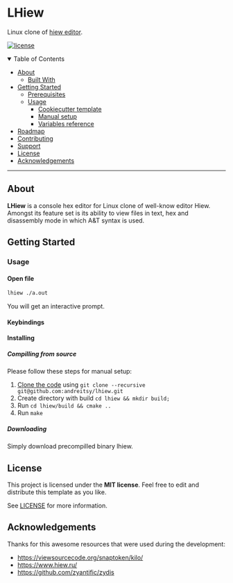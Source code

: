 # LHiew

Linux clone of [hiew editor](https://www.hiew.ru/).


[![license](https://img.shields.io/github/license/dec0dOS/amazing-github-template.svg?style=flat-square)](LICENSE)

</div>

<details open="open">
<summary>Table of Contents</summary>

- [About](#about)
    - [Built With](#built-with)
- [Getting Started](#getting-started)
    - [Prerequisites](#prerequisites)
    - [Usage](#usage)
        - [Cookiecutter template](#cookiecutter-template)
        - [Manual setup](#manual-setup)
        - [Variables reference](#variables-reference)
- [Roadmap](#roadmap)
- [Contributing](#contributing)
- [Support](#support)
- [License](#license)
- [Acknowledgements](#acknowledgements)

</details>

---

## About
**LHiew** is a console hex editor for Linux clone of well-know editor Hiew. Amongst its feature set is its ability to view files in text, hex and disassembly mode in which A&T syntax is used.


## Getting Started

### Usage

#### Open file

```sh
lhiew ./a.out
```

You will get an interactive prompt.

#### Keybindings



#### Installing

##### Compilling from source

Please follow these steps for manual setup:

1. [Clone the code](https://github.com/dec0dOS/amazing-github-template/releases/download/latest/) using `git clone --recursive git@github.com:andreitsy/lhiew.git`
2. Create directory with build `cd lhiew && mkdir build;`
3. Run `cd lhiew/build && cmake ..`
4. Run `make`

##### Downloading

Simply download precompilled binary lhiew.

## License

This project is licensed under the **MIT license**. Feel free to edit and distribute this template as you like.

See [LICENSE](LICENSE) for more information.

## Acknowledgements

Thanks for this awesome resources that were used during the development:

- https://viewsourcecode.org/snaptoken/kilo/
- https://www.hiew.ru/
- https://github.com/zyantific/zydis
